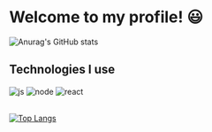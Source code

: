 # Welcome to my profile! 😃

![Anurag's GitHub stats](https://github-readme-stats.vercel.app/api?username=joshyydev&show_icons=true&theme=aura)

## Technologies I use

<div style="display: inline_block">
  <img align="center" alt="js" src="https://img.shields.io/badge/JavaScript-F7DF1E?style=for-the-badge&logo=javascript&logoColor=black"/>
  <img align="center" alt="node" src="https://img.shields.io/badge/Node.js-43853D?style=for-the-badge&logo=node.js&logoColor=white"/>
  <img align="center" alt="react" src="https://img.shields.io/badge/React-20232A?style=for-the-badge&logo=react&logoColor=61DAFB"/>
</div><br/>

[![Top Langs](https://github-readme-stats.vercel.app/api/top-langs/?username=joshyydev&layout=compact&theme=aura)](https://github.com/anuraghazra/github-readme-stats)
